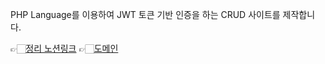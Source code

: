 
PHP Language를 이용하여 JWT 토큰 기반 인증을 하는 CRUD 사이트를 제작합니다.

👉🏻[정리 노션링크](https://www.notion.so/PHP-e5dd57bf474d4d0a8e7aa47124dff94c?pvs=4) 
👉🏻[도메인](http://www.jingyukim.shop/)
